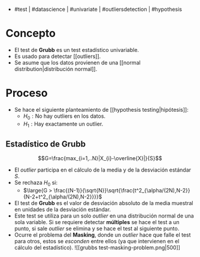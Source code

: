 - #test | #datascience | #univariate | #outliersdetection | #hypothesis 

# Concepto
- El test de **Grubb** es un test estadístico univariable.
- Es usado para detectar [[outliers]].
- Se asume que los datos provienen de una [[normal distribution|distribución normal]].

# Proceso
- Se hace el siguiente planteamiento de [[hypothesis testing|hipótesis]]:
	- $H_{0}: \text{No hay outliers en los datos}$.
	- $H_{1}: \text{Hay exactamente un outlier}$.
## Estadístico de Grubb
$$G=\frac{max_{i=1,..N}|X_{i}-\overline{X}|}{S}$$
- El *outlier* participa en el cálculo de la media y de la desviación estándar $S$.
- Se rechaza $H_{0}$ si:
	- $\large{G > \frac{(N-1)}{\sqrt{N}}\sqrt{\frac{t^2_{\alpha/(2N),N-2}}{N-2+t^2_{\alpha/(2N),N-2}}}}$
- El test de **Grubb** es el valor de desviación absoluto de la media muestral en unidades de la desviación estándar.
- Este test se utiliza para un solo *outlier* en una distribución normal de una sola variable. Si se requiere detectar **múltiples** se hace el test a un punto, si sale *outlier* se elimina y se hace el test al siguiente punto.
- Ocurre el problema del **Masking**, donde un *outlier* hace que falle el test para otros, estos se *esconden* entre ellos (ya que intervienen en el cálculo del estadístico).
![[grubbs test-masking-problem.png|500]]